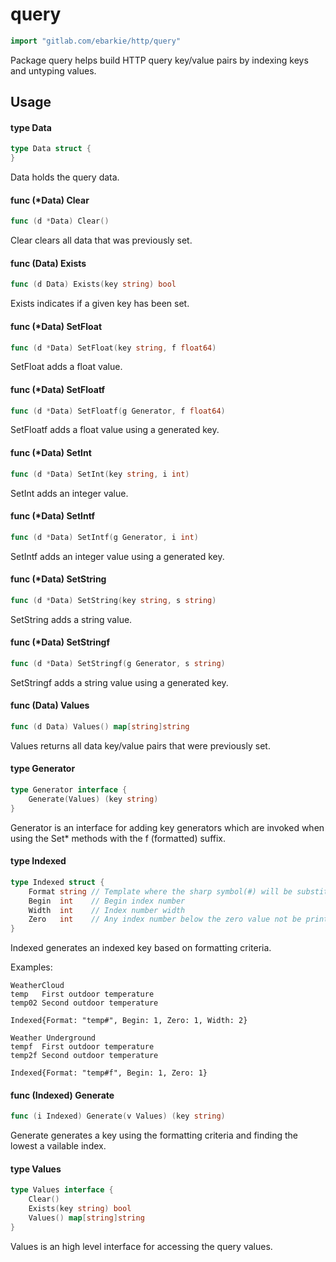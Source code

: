 # query

```go
import "gitlab.com/ebarkie/http/query"
```

Package query helps build HTTP query key/value pairs by indexing keys and
untyping values.

## Usage

#### type Data

```go
type Data struct {
}
```

Data holds the query data.

#### func (*Data) Clear

```go
func (d *Data) Clear()
```
Clear clears all data that was previously set.

#### func (Data) Exists

```go
func (d Data) Exists(key string) bool
```
Exists indicates if a given key has been set.

#### func (*Data) SetFloat

```go
func (d *Data) SetFloat(key string, f float64)
```
SetFloat adds a float value.

#### func (*Data) SetFloatf

```go
func (d *Data) SetFloatf(g Generator, f float64)
```
SetFloatf adds a float value using a generated key.

#### func (*Data) SetInt

```go
func (d *Data) SetInt(key string, i int)
```
SetInt adds an integer value.

#### func (*Data) SetIntf

```go
func (d *Data) SetIntf(g Generator, i int)
```
SetIntf adds an integer value using a generated key.

#### func (*Data) SetString

```go
func (d *Data) SetString(key string, s string)
```
SetString adds a string value.

#### func (*Data) SetStringf

```go
func (d *Data) SetStringf(g Generator, s string)
```
SetStringf adds a string value using a generated key.

#### func (Data) Values

```go
func (d Data) Values() map[string]string
```
Values returns all data key/value pairs that were previously set.

#### type Generator

```go
type Generator interface {
	Generate(Values) (key string)
}
```

Generator is an interface for adding key generators which are invoked when using
the Set* methods with the f (formatted) suffix.

#### type Indexed

```go
type Indexed struct {
	Format string // Template where the sharp symbol(#) will be substituted for the number
	Begin  int    // Begin index number
	Width  int    // Index number width
	Zero   int    // Any index number below the zero value not be printed (it's implied)
}
```

Indexed generates an indexed key based on formatting criteria.

Examples:

    WeatherCloud
    temp   First outdoor temperature
    temp02 Second outdoor temperature

    Indexed{Format: "temp#", Begin: 1, Zero: 1, Width: 2}

    Weather Underground
    tempf  First outdoor temperature
    temp2f Second outdoor temperature

    Indexed{Format: "temp#f", Begin: 1, Zero: 1}

#### func (Indexed) Generate

```go
func (i Indexed) Generate(v Values) (key string)
```
Generate generates a key using the formatting criteria and finding the lowest a
vailable index.

#### type Values

```go
type Values interface {
	Clear()
	Exists(key string) bool
	Values() map[string]string
}
```

Values is an high level interface for accessing the query values.
